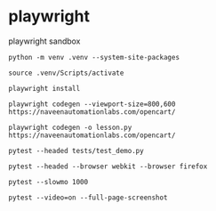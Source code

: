 # playwright
playwright sandbox

`python -m venv .venv --system-site-packages`

`source .venv/Scripts/activate`

`playwright install`

`playwright codegen --viewport-size=800,600 https://naveenautomationlabs.com/opencart/`

`playwright codegen -o lesson.py https://naveenautomationlabs.com/opencart/`

`pytest --headed tests/test_demo.py `

`pytest --headed --browser webkit --browser firefox`

`pytest --slowmo 1000`

`pytest --video=on --full-page-screenshot`
